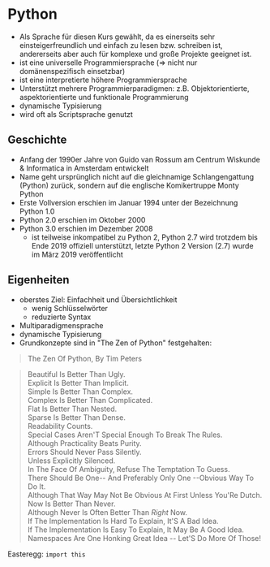 # Python

- Als Sprache für diesen Kurs gewählt, da es einerseits sehr einsteigerfreundlich und einfach zu lesen bzw. schreiben ist, andererseits aber auch für komplexe und große Projekte geeignet ist.
- ist eine universelle Programmiersprache (=> nicht nur domänenspezifisch einsetzbar)
- ist eine interpretierte höhere Programmiersprache
- Unterstützt mehrere Programmierparadigmen: z.B. Objektorientierte, aspektorientierte und funktionale Programmierung
- dynamische Typisierung
- wird oft als Scriptsprache genutzt

## Geschichte
- Anfang der 1990er Jahre von Guido van Rossum am Centrum Wiskunde & Informatica in Amsterdam entwickelt
- Name geht ursprünglich nicht auf die gleichnamige Schlangengattung (Python) zurück, sondern auf die englische Komikertruppe Monty Python
- Erste Vollversion erschien im Januar 1994 unter der Bezeichnung Python 1.0
- Python 2.0 erschien im Oktober 2000
- Python 3.0 erschien im Dezember 2008
	- ist teilweise inkompatibel zu Python 2, Python 2.7 wird trotzdem bis Ende 2019 offiziell unterstützt, letzte Python 2 Version (2.7) wurde im März 2019 veröffentlicht

## Eigenheiten
- oberstes Ziel: Einfachheit und Übersichtlichkeit
	- wenig Schlüsselwörter
	- reduzierte Syntax
- Multiparadigmensprache
- dynamische Typisierung
- Grundkonzepte sind in "The Zen of Python" festgehalten:



> The Zen Of Python, By Tim Peters

> Beautiful Is Better Than Ugly.  
Explicit Is Better Than Implicit.  
Simple Is Better Than Complex.  
Complex Is Better Than Complicated.  
Flat Is Better Than Nested.  
Sparse Is Better Than Dense.  
Readability Counts.  
Special Cases Aren'T Special Enough To Break The Rules.  
Although Practicality Beats Purity.  
Errors Should Never Pass Silently.  
Unless Explicitly Silenced.  
In The Face Of Ambiguity, Refuse The Temptation To Guess.  
There Should Be One-- And Preferably Only One --Obvious Way To Do It.  
Although That Way May Not Be Obvious At First Unless You'Re Dutch.  
Now Is Better Than Never.  
Although Never Is Often Better Than *Right* Now.  
If The Implementation Is Hard To Explain, It'S A Bad Idea.  
If The Implementation Is Easy To Explain, It May Be A Good Idea.  
Namespaces Are One Honking Great Idea -- Let'S Do More Of Those!

Easteregg: `import this`
